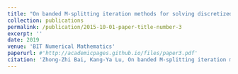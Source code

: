 ```yaml
---
title: "On banded M-splitting iteration methods for solving discretized spatial fractional diffusion equations"
collection: publications
permalink: /publication/2015-10-01-paper-title-number-3
excerpt: ''
date: 2019
venue: 'BIT Numerical Mathematics'
paperurl: #'http://academicpages.github.io/files/paper3.pdf'
citation: 'Zhong-Zhi Bai, Kang-Ya Lu, On banded M-splitting iteration methods for solving discretized spatial fractional diffusion equations, BIT Numerical Mathematics, 2019, 59(1): 1-33.'
---
```


